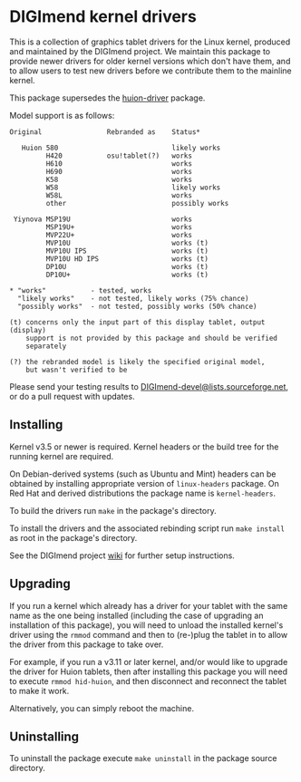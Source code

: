 DIGImend kernel drivers
=======================

This is a collection of graphics tablet drivers for the Linux kernel, produced
and maintained by the DIGImend project. We maintain this package to provide
newer drivers for older kernel versions which don't have them, and to allow
users to test new drivers before we contribute them to the mainline kernel.

This package supersedes the
[huion-driver](https://github.com/DIGImend/huion-driver) package.

Model support is as follows:

    Original                Rebranded as    Status*

       Huion 580                            likely works
             H420           osu!tablet(?)   works
             H610                           works
             H690                           works
             K58                            works
             W58                            likely works
             W58L                           works
             other                          possibly works

     Yiynova MSP19U                         works
             MSP19U+                        works
             MVP22U+                        works
             MVP10U                         works (t)
             MVP10U IPS                     works (t)
             MVP10U HD IPS                  works (t)
             DP10U                          works (t)
             DP10U+                         works (t)

    * "works"           - tested, works
      "likely works"    - not tested, likely works (75% chance)
      "possibly works"  - not tested, possibly works (50% chance)

    (t) concerns only the input part of this display tablet, output (display)
        support is not provided by this package and should be verified
        separately

    (?) the rebranded model is likely the specified original model,
        but wasn't verified to be

Please send your testing results to DIGImend-devel@lists.sourceforge.net, or
do a pull request with updates.

Installing
----------

Kernel v3.5 or newer is required. Kernel headers or the build tree for the
running kernel are required.

On Debian-derived systems (such as Ubuntu and Mint) headers can be obtained by
installing appropriate version of `linux-headers` package. On Red Hat and
derived distributions the package name is `kernel-headers`.

To build the drivers run `make` in the package's directory.

To install the drivers and the associated rebinding script run `make install`
as root in the package's directory.

See the DIGImend project [wiki](http://digimend.sourceforge.net) for further
setup instructions.

Upgrading
---------

If you run a kernel which already has a driver for your tablet with the same
name as the one being installed (including the case of upgrading an
installation of this package), you will need to unload the installed kernel's
driver using the `rmmod` command and then to (re-)plug the tablet in to allow
the driver from this package to take over.

For example, if you run a v3.11 or later kernel, and/or would like to upgrade
the driver for Huion tablets, then after installing this package you will need
to execute `rmmod hid-huion`, and then disconnect and reconnect the tablet to
make it work.

Alternatively, you can simply reboot the machine.

Uninstalling
------------

To uninstall the package execute `make uninstall` in the package source
directory.
